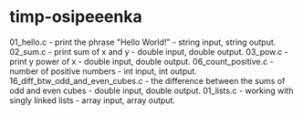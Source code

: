 # timp-osipeeenka
01_hello.c - print the phrase "Hello World!" - string input, string output.
02_sum.c - print sum of x and y - double input, double output.
03_pow.c - print y power of x - double input, double output.
06_count_positive.c - number of positive numbers - int input, int output.
16_diff_btw_odd_and_even_cubes.c - the difference between the sums of odd and even cubes - double input, double output.
01_lists.c - working with singly linked lists - array input, array output.
